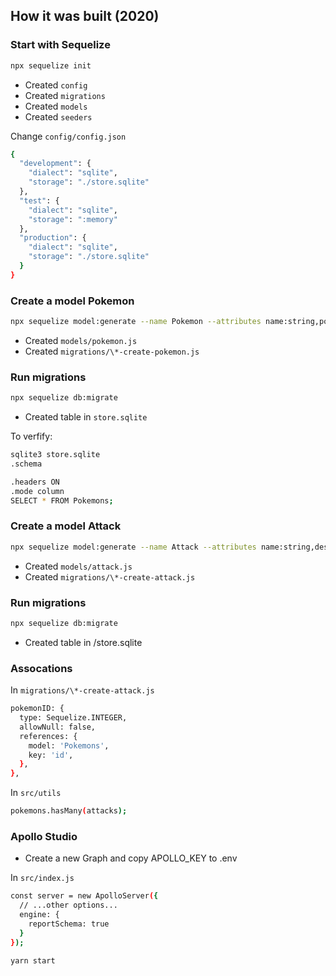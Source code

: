 ## How it was built (2020)

### Start with Sequelize

```bash
npx sequelize init
```

- Created `config`
- Created `migrations`
- Created `models`
- Created `seeders`

Change `config/config.json`

```bash
{
  "development": {
    "dialect": "sqlite",
    "storage": "./store.sqlite"
  },
  "test": {
    "dialect": "sqlite",
    "storage": ":memory"
  },
  "production": {
    "dialect": "sqlite",
    "storage": "./store.sqlite"
  }
}
```

### Create a model Pokemon

```bash
npx sequelize model:generate --name Pokemon --attributes name:string,powerType:string
```

- Created `models/pokemon.js`
- Created `migrations/\*-create-pokemon.js`

### Run migrations

```bash
npx sequelize db:migrate
```

- Created table in `store.sqlite`

To verfify:

```bash
sqlite3 store.sqlite
.schema
```

```bash
.headers ON
.mode column
SELECT * FROM Pokemons;
```

### Create a model Attack

```bash
npx sequelize model:generate --name Attack --attributes name:string,description:string,pokemonID:INTEGER
```

- Created `models/attack.js`
- Created `migrations/\*-create-attack.js`

### Run migrations

```bash
npx sequelize db:migrate
```

- Created table in /store.sqlite

### Assocations

In `migrations/\*-create-attack.js`

```bash
pokemonID: {
  type: Sequelize.INTEGER,
  allowNull: false,
  references: {
    model: 'Pokemons',
    key: 'id',
  },
},
```

In `src/utils`

```bash
pokemons.hasMany(attacks);
```

### Apollo Studio

- Create a new Graph and copy APOLLO_KEY to .env

In `src/index.js`

```bash
const server = new ApolloServer({
  // ...other options...
  engine: {
    reportSchema: true
  }
});
```

```bash
yarn start
```
